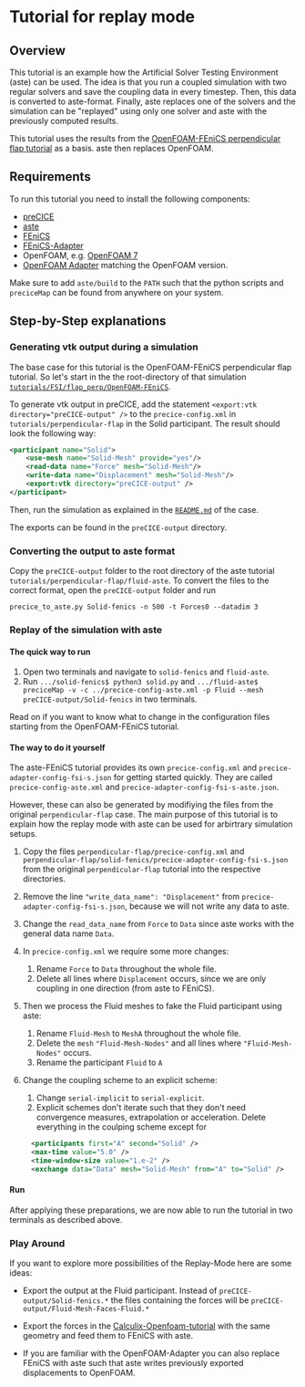 # Tutorial for replay mode

## Overview

This tutorial is an example how the Artificial Solver Testing Environment (aste) can be used. The idea is that you run a coupled simulation with two regular solvers and save the coupling data in every timestep. Then, this data is converted to aste-format. Finally, aste replaces one of the solvers and the simulation can be "replayed" using only one solver and aste with the previously computed results.

This tutorial uses the results from the [OpenFOAM-FEniCS perpendicular flap tutorial](https://github.com/precice/tutorials/tree/master/FSI/flap_perp/OpenFOAM-FEniCS) as a basis. aste then replaces OpenFOAM.

## Requirements

To run this tutorial you need to install the following components:

- [preCICE](https://github.com/precice/precice/wiki/Get-preCICE)
- [aste](https://github.com/precice/aste/tree/develop)
- [FEniCS](https://fenicsproject.org/)
- [FEniCS-Adapter](https://github.com/precice/fenics-adapter)
- OpenFOAM, e.g. [OpenFOAM 7](https://openfoam.org/version/7/)
- [OpenFOAM Adapter](https://github.com/precice/openfoam-adapter/wiki/Building) matching the OpenFOAM version.

Make sure to add `aste/build` to the `PATH` such that the python scripts and `preciceMap` can be found from anywhere on your system.

## Step-by-Step explanations

### Generating vtk output during a simulation

The base case for this tutorial is the OpenFOAM-FEniCS perpendicular flap tutorial. So let's start in the the root-directory of that simulation [`tutorials/FSI/flap_perp/OpenFOAM-FEniCS`](https://github.com/precice/tutorials/tree/master/FSI/flap_perp/OpenFOAM-FEniCS).

To generate vtk output in preCICE, add the statement `<export:vtk directory="preCICE-output" />` to the `precice-config.xml` in `tutorials/perpendicular-flap` in the Solid participant. The result should look the following way:

```xml
<participant name="Solid">
    <use-mesh name="Solid-Mesh" provide="yes"/>
    <read-data name="Force" mesh="Solid-Mesh"/>
    <write-data name="Displacement" mesh="Solid-Mesh"/>
    <export:vtk directory="preCICE-output" />
</participant>
```

Then, run the simulation as explained in the [`README.md`](https://github.com/precice/tutorials/blob/develop/perpendicular-flap/README.md) of the case.

The exports can be found in the `preCICE-output` directory.

### Converting the output to aste format

Copy the `preCICE-output` folder to the root directory of the aste tutorial `tutorials/perpendicular-flap/fluid-aste`.
To convert the files to the correct format, open the `preCICE-output` folder and run

`precice_to_aste.py Solid-fenics -n 500 -t Forces0 --datadim 3`

### Replay of the simulation with aste

#### The quick way to run

1. Open two terminals and navigate to `solid-fenics` and `fluid-aste`.
1. Run `.../solid-fenics$ python3 solid.py` and `.../fluid-aste$ preciceMap -v -c ../precice-config-aste.xml -p Fluid --mesh preCICE-output/Solid-fenics` in two terminals.

Read on if you want to know what to change in the configuration files starting from the OpenFOAM-FEniCS tutorial.

#### The way to do it yourself

The aste-FEniCS tutorial provides its own `precice-config.xml` and `precice-adapter-config-fsi-s.json` for getting started quickly. They are called `precice-config-aste.xml` and `precice-adapter-config-fsi-s-aste.json`.

However, these can also be generated by modifiying the files from the original `perpendicular-flap` case. The main purpose of this tutorial is to explain how the replay mode with aste can be used for arbirtrary simulation setups.

1. Copy the files `perpendicular-flap/precice-config.xml` and `perpendicular-flap/solid-fenics/precice-adapter-config-fsi-s.json` from the original `perpendicular-flap` tutorial into the respective directories.
2. Remove the line `"write_data_name": "Displacement"` from `precice-adapter-config-fsi-s.json`, because we will not write any data to aste.
3. Change the `read_data_name` from `Force` to `Data` since aste works with the general data name `Data`.
4. In ```precice-config.xml``` we require some more changes:
    1. Rename `Force` to `Data` throughout the whole file.
    2. Delete all lines where `Displacement` occurs, since we are only coupling in one direction (from aste to FEniCS).
5. Then we process the Fluid meshes to fake the Fluid participant using aste:
    1. Rename `Fluid-Mesh` to `MeshA` throughout the whole file.
    2. Delete the `mesh` `"Fluid-Mesh-Nodes"` and all lines where `"Fluid-Mesh-Nodes"` occurs.
    3. Rename the participant `Fluid` to `A`
6. Change the coupling scheme to an explicit scheme:
    1. Change `serial-implicit` to `serial-explicit`.
    2. Explicit schemes don't iterate such that they don't need convergence measures, extrapolation or acceleration. Delete everything in the coulping scheme except for
    
    ```xml
      <participants first="A" second="Solid" />
      <max-time value="5.0" />
      <time-window-size value="1.e-2" />
      <exchange data="Data" mesh="Solid-Mesh" from="A" to="Solid" />
    ```

#### Run

After applying these preparations, we are now able to run the tutorial in two terminals as described above.

### Play Around

If you want to explore more possibilities of the Replay-Mode here are some ideas:

- Export the output at the Fluid participant. Instead of `preCICE-output/Solid-fenics.*` the files containing the forces will be `preCICE-output/Fluid-Mesh-Faces-Fluid.*`

- Export the forces in the [Calculix-Openfoam-tutorial](https://github.com/precice/tutorials/tree/master/FSI/flap_perp/OpenFOAM-CalculiX) with the same geometry and feed them to FEniCS with aste. 

- If you are familiar with the OpenFOAM-Adapter you can also replace FEniCS with aste such that aste writes previously exported displacements to OpenFOAM.

